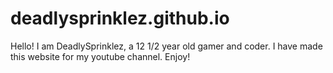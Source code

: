 deadlysprinklez.github.io
=========================

Hello! I am DeadlySprinklez, a 12 1/2 year old gamer and coder. I have made this website for my youtube channel. Enjoy!
